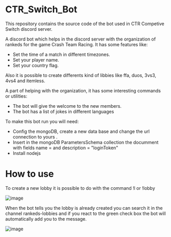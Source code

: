 # CTR_Switch_Bot

This repository contains the source code of the bot used in CTR Competive Switch discord server.

A discord bot which helps in the discord server with the organization of rankeds for the game Crash Team Racing. It has some features like:
  - Set the time of a match in different timezones.
  - Set your player name.
  - Set your country flag.

Also it is possible to create differents kind of libbies like ffa, duos, 3vs3, 4vs4 and itemless.

A part of helping with the organization, it has some interesting commands or utilities:
  - The bot will give the welcome to the new members.
  - The bot has a list of jokes in different languages

To make this bot run you will need:
  - Config the mongoDB, create a new data base and change the url connection to yours .
  - Insert in the mongoDB ParametersSchema collection the documment with fields name = <your login token bot> and description = "loginToken"
  - Install nodejs

  
  
# How to use
  

To create a new lobby it is possible to do with the command !l or !lobby
  
  ![image](https://user-images.githubusercontent.com/51484718/120018323-4b809280-bfe7-11eb-88ab-b88dc43c57ab.png)


When the bot tells you the lobby is already created you can search it in the channel rankeds-lobbies and if you react to the green check box the bot will automatically add you to the message.
  
  ![image](https://user-images.githubusercontent.com/51484718/120018536-9a2e2c80-bfe7-11eb-8a40-6e808119e792.png)

